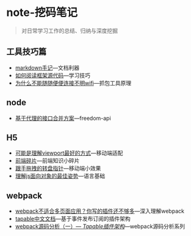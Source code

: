 # note-挖码笔记
>对日常学习工作的总结、归纳与深度挖掘

## 工具技巧篇
- [markdown手记](tools/MK_KEY.md)—文档利器
- [如何阅读框架源代码](tools/read-source.md)—学习技巧
- [为什么不能随随便便连接不明wifi](tools/fiddler.md)—抓包工具原理

## node
- [基于代理的接口合并方案](node/freedom-api.md)—freedom-api

## H5
- [可能是理解viewport最好的方式](h5/viewport.md)—移动端适配
- [前端碎片](h5/chip.md)—前端知识小碎片
- [跟手拖拽的转盘指针](h5/wheel.md)—移动端小效果
- [理解js面向对象的最佳姿势](h5/oo.md)—语言基础

## webpack
- [webpack不适合多页面应用？你写的插件还不够多](webpack/webpack-plugin.md)—深入理解webpack
- [tapable中文文档](webpack/tapable.md)—基于事件发布订阅的插件架构
- [webpack源码分析（一）— *Tapable插件架构*](webpack/read-webpack-plugin.md)—webpack源码分析系列
